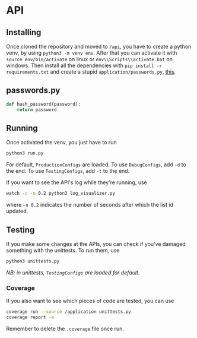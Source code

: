 # API

## Installing

Once cloned the repository and moved to `/api`, you have to create a python venv, by using `python3 -m venv env`. After that you can activate it with `source env/bin/activate` on linux or `env\\Scripts\\activate.bat` on windows.
Then install all the dependencies with `pip install -r requirements.txt` and create a stupid `application/passwords.py`, [this](#passwords.py).

## passwords.py

```python
def hash_password(password):
	return password
```

## Running

Once activated the venv, you just have to run

```bash
python3 run.py
```

For default, `ProductionConfigs` are loaded.
To use `DebugConfigs`, add `-d` to the end.
To use `TestingConfigs`, add `-t` to the end.

If you want to see the API's log while they're running, use

```bash
watch -c -n 0.2 python3 log_visualizer.py
```

where `-n 0.2` indicates the number of seconds after which the list id updated.

## Testing

If you make some changes at the APIs, you can check if you've damaged something with the unittests.
To run them, use

```bash
python3 unittests.py
```

_NB: in unittests, `TestingConfigs` are loaded for default._

### Coverage

If you also want to see which pieces of code are tested, you can use

```bash
coverage run --source /application unittests.py
coverage report -m
```

Remember to delete the `.coverage` file once run.
